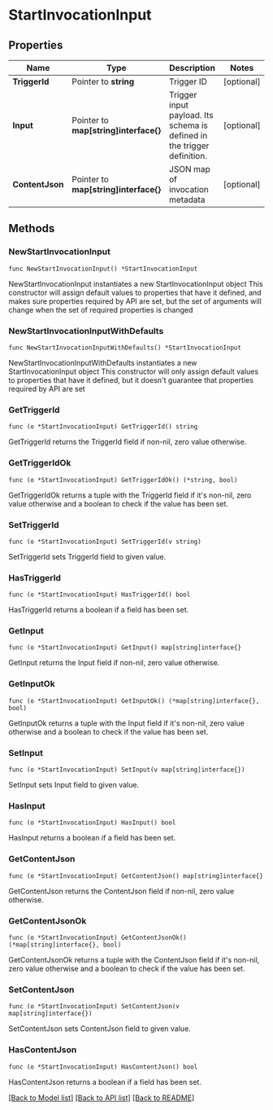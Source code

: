 # StartInvocationInput

## Properties

Name | Type | Description | Notes
------------ | ------------- | ------------- | -------------
**TriggerId** | Pointer to **string** | Trigger ID | [optional] 
**Input** | Pointer to **map[string]interface{}** | Trigger input payload. Its schema is defined in the trigger definition. | [optional] 
**ContentJson** | Pointer to **map[string]interface{}** | JSON map of invocation metadata | [optional] 

## Methods

### NewStartInvocationInput

`func NewStartInvocationInput() *StartInvocationInput`

NewStartInvocationInput instantiates a new StartInvocationInput object
This constructor will assign default values to properties that have it defined,
and makes sure properties required by API are set, but the set of arguments
will change when the set of required properties is changed

### NewStartInvocationInputWithDefaults

`func NewStartInvocationInputWithDefaults() *StartInvocationInput`

NewStartInvocationInputWithDefaults instantiates a new StartInvocationInput object
This constructor will only assign default values to properties that have it defined,
but it doesn't guarantee that properties required by API are set

### GetTriggerId

`func (o *StartInvocationInput) GetTriggerId() string`

GetTriggerId returns the TriggerId field if non-nil, zero value otherwise.

### GetTriggerIdOk

`func (o *StartInvocationInput) GetTriggerIdOk() (*string, bool)`

GetTriggerIdOk returns a tuple with the TriggerId field if it's non-nil, zero value otherwise
and a boolean to check if the value has been set.

### SetTriggerId

`func (o *StartInvocationInput) SetTriggerId(v string)`

SetTriggerId sets TriggerId field to given value.

### HasTriggerId

`func (o *StartInvocationInput) HasTriggerId() bool`

HasTriggerId returns a boolean if a field has been set.

### GetInput

`func (o *StartInvocationInput) GetInput() map[string]interface{}`

GetInput returns the Input field if non-nil, zero value otherwise.

### GetInputOk

`func (o *StartInvocationInput) GetInputOk() (*map[string]interface{}, bool)`

GetInputOk returns a tuple with the Input field if it's non-nil, zero value otherwise
and a boolean to check if the value has been set.

### SetInput

`func (o *StartInvocationInput) SetInput(v map[string]interface{})`

SetInput sets Input field to given value.

### HasInput

`func (o *StartInvocationInput) HasInput() bool`

HasInput returns a boolean if a field has been set.

### GetContentJson

`func (o *StartInvocationInput) GetContentJson() map[string]interface{}`

GetContentJson returns the ContentJson field if non-nil, zero value otherwise.

### GetContentJsonOk

`func (o *StartInvocationInput) GetContentJsonOk() (*map[string]interface{}, bool)`

GetContentJsonOk returns a tuple with the ContentJson field if it's non-nil, zero value otherwise
and a boolean to check if the value has been set.

### SetContentJson

`func (o *StartInvocationInput) SetContentJson(v map[string]interface{})`

SetContentJson sets ContentJson field to given value.

### HasContentJson

`func (o *StartInvocationInput) HasContentJson() bool`

HasContentJson returns a boolean if a field has been set.


[[Back to Model list]](../README.md#documentation-for-models) [[Back to API list]](../README.md#documentation-for-api-endpoints) [[Back to README]](../README.md)


